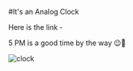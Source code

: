 #It's an Analog Clock

Here is the link - 

5 PM is a good time by the way 😉🌳

![clock](https://github.com/akash70629/Analog-Clock-----YT/assets/76689571/17112a0a-dba3-42f0-8ae9-919cb795a029)
